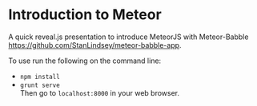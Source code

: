 Introduction to Meteor
======================

A quick reveal.js presentation to introduce MeteorJS with Meteor-Babble  
https://github.com/StanLindsey/meteor-babble-app.

To use run the following on the command line:
- `npm install`
- `grunt serve`  
Then go to `localhost:8000` in your web browser.
